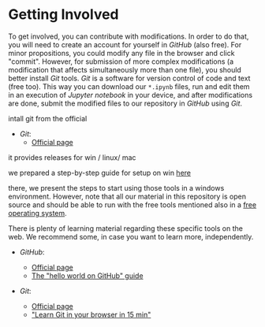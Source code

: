 # Getting Involved
To get involved, you can contribute with modifications. In order to do that, you will need to create an account for yourself in *GitHub* (also free). For minor propositions, you could modify any file in the browser and click "commit". However, for submission of more complex modifications (a modification that affects simultaneously more than one file), you should better install *Git* tools. *Git* is a software for version control of code and text (free too). This way you can download our `*.ipynb` files, run and edit them in an execution of *Jupyter notebook* in your device, and after modifications are done, submit the modified files to our repository in *GitHub* using *Git*.

intall git from the official

* *Git*:
	* [Official page](https://git-scm.com/)

it provides releases for win / linux/ mac

we prepared a step-by-step guide for setup on win [here](gi/win/Get_going_with_Git.md)

there, we present the steps to start using those tools in a windows environment. However, note that all our material in this repository is open source and should be able to run with the free tools mentioned also in a [free operating system](http://www.ubuntu.com/).

There is plenty of learning material regarding these specific tools on the web. We recommend some, in case you want to learn more, independently.

* *GitHub*:
	* [Official page](https://github.com/)
	* [The "hello world on GitHub" guide](https://guides.github.com/activities/hello-world/)

* *Git*:
	* [Official page](https://git-scm.com/)
	* ["Learn Git in your browser in 15 min"](http://try.github.io/)
